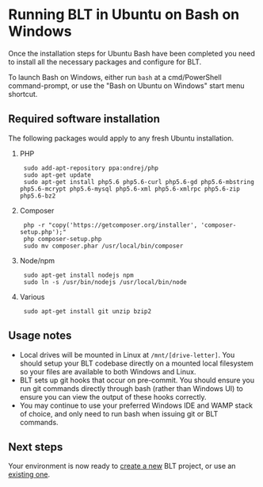 # Running BLT in Ubuntu on Bash on Windows

Once the installation steps for Ubuntu Bash have been completed you need to install all the necessary packages and configure for BLT.

To launch Bash on Windows, either run `bash` at a cmd/PowerShell command-prompt, or use the "Bash on Ubuntu on Windows" start menu shortcut.

## Required software installation

The following packages would apply to any fresh Ubuntu installation.

1. PHP

        sudo add-apt-repository ppa:ondrej/php
        sudo apt-get update
        sudo apt-get install php5.6 php5.6-curl php5.6-gd php5.6-mbstring php5.6-mcrypt php5.6-mysql php5.6-xml php5.6-xmlrpc php5.6-zip php5.6-bz2

2. Composer

        php -r "copy('https://getcomposer.org/installer', 'composer-setup.php');"
        php composer-setup.php
        sudo mv composer.phar /usr/local/bin/composer

3. Node/npm

        sudo apt-get install nodejs npm
        sudo ln -s /usr/bin/nodejs /usr/local/bin/node

3. Various

        sudo apt-get install git unzip bzip2

## Usage notes

  - Local drives will be mounted in Linux at `/mnt/[drive-letter]`. You should setup your BLT codebase directly on a mounted local filesystem so your files are available to both Windows and Linux.
  - BLT sets up git hooks that occur on pre-commit. You should ensure you run git commands directly through bash (rather than Windows UI) to ensure you can view the output of these hooks correctly.
  - You may continue to use your preferred Windows IDE and WAMP stack of choice, and only need to run bash when issuing git or BLT commands.

## Next steps

Your environment is now ready to [create a new](creating-new-project.md) BLT project, or use an [existing one](onboarding.md).
